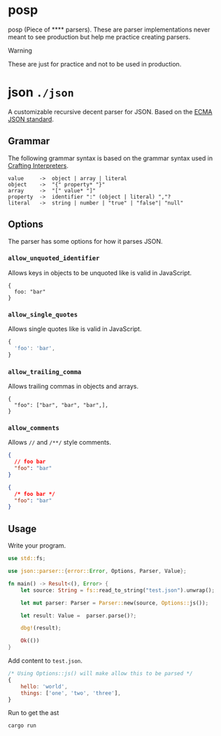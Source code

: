 # posp

posp (Piece of \*\*\*\* parsers). These are parser implementations never meant to see production but help me practice creating parsers.

> [!WARNING]
> These are just for practice and not to be used in production.

# json `./json`

A customizable recursive decent parser for JSON. Based on the [ECMA JSON standard](https://ecma-international.org/wp-content/uploads/ECMA-404_2nd_edition_december_2017.pdf).

## Grammar

The following grammar syntax is based on the grammar syntax used in [Crafting Interpreters](https://craftinginterpreters.com/).

```
value     ->  object | array | literal
object    ->  "{" property* "}"
array     ->  "[" value* "]"
property  ->  identifier ":" (object | literal) ","?
literal   ->  string | number | "true" | "false"| "null"
```

## Options

The parser has some options for how it parses JSON.

### `allow_unquoted_identifier`

Allows keys in objects to be unquoted like is valid in JavaScript.

<!-- Don't put json / js as a lang here it will format incorrectly -->

```
{
  foo: "bar"
}
```

### `allow_single_quotes`

Allows single quotes like is valid in JavaScript.

<!-- Don't put json / js as a lang here it will format incorrectly -->

```js
{
  'foo': 'bar',
}
```

### `allow_trailing_comma`

Allows trailing commas in objects and arrays.

<!-- Don't put json / js as a lang here it will format incorrectly -->

```
{
  "foo": ["bar", "bar", "bar",],
}
```

### `allow_comments`

Allows `//` and `/**/` style comments.

```json
{
  // foo bar
  "foo": "bar"
}
```

```json
{
  /* foo bar */
  "foo": "bar"
}
```

## Usage

Write your program.

```rs
use std::fs;

use json::parser::{error::Error, Options, Parser, Value};

fn main() -> Result<(), Error> {
    let source: String = fs::read_to_string("test.json").unwrap();

    let mut parser: Parser = Parser::new(source, Options::js());

    let result: Value =  parser.parse()?;

    dbg!(result);

    Ok(())
}
```

Add content to `test.json`.

```js
/* Using Options::js() will make allow this to be parsed */
{
    hello: 'world',
    things: ['one', 'two', 'three'],
}
```

Run to get the ast

```
cargo run
```

